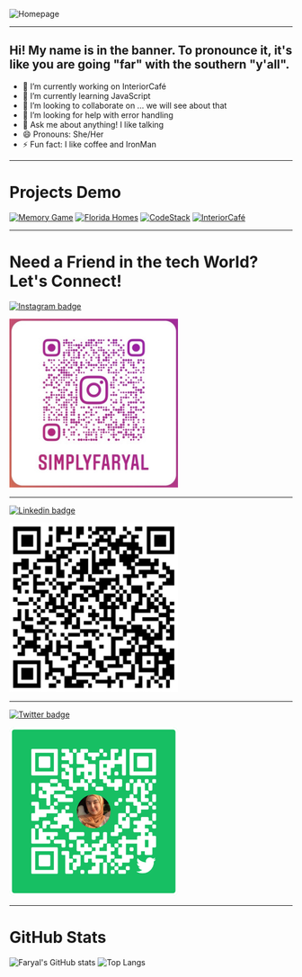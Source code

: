 ![Homepage](/assets/Faryal.gif)

***

## Hi! My name is in the banner. To pronounce it, it's like you are going "far" with the southern "y'all".

- 🔭 I’m currently working on InteriorCafé
- 🌱 I’m currently learning JavaScript 
- 👯 I’m looking to collaborate on ... we will see about that
- 🤔 I’m looking for help with error handling
- 💬 Ask me about anything! I like talking
- 😄 Pronouns: She/Her
- ⚡ Fun fact: I like coffee and IronMan 

***

# Projects Demo
<a href="http://splendid-apparatus.surge.sh/game.html"><img src="https://img.shields.io/badge/Memory Game-ea37fa.svg?&style=for-the-badge&Color=white" height=30 width=100 alt="Memory Game"></a>
<a href="https://limitless-hollows-75506.herokuapp.com/"><img src="https://img.shields.io/badge/Florida Homes-fa7837.svg?&style=for-the-badge&Color=white" height=30 width=100 alt="Florida Homes"></a>
<a href="https://obscure-mountain-15765.herokuapp.com/"><img src="https://img.shields.io/badge/CodeStack-%2340098.svg?&style=for-the-badge&Color=white" height=30 width=100 alt="CodeStack"></a>
<a href="https://interiorcafe.netlify.app/"><img src="https://img.shields.io/badge/InteriorCafé-fa378f.svg?&style=for-the-badge&Color=white" height=30 width=100 alt="InteriorCafé"></a>

***

# Need a Friend in the tech World? Let's Connect!
<a href="https://www.instagram.com/simplyfaryal/"><img src="https://img.shields.io/badge/instagram-%23ff0077.svg?&style=for-the-badge&logo=instagram&logoColor=white" height=30 width=125 alt="Instagram badge"> 

<img src="assets/instagram_QR.jpg" height=300>

***

<a href="https://www.linkedin.com/in/faryalansari/"><img src="https://img.shields.io/badge/linkedin-%230064e7.svg?&style=for-the-badge&logo=linkedin&logoColor=white" height=30 width=125 alt="Linkedin badge">

<img src="assets/linkedin_QR.jpg" height=300>

***

<a href="https://twitter.com/simplyfaryal"><img src="https://img.shields.io/badge/twitter-%231DA1F2.svg?&style=for-the-badge&logo=twitter&logoColor=white" height=30 width=125 alt="Twitter badge"></a></p>
<img src="assets/twitter_QR.png" height=300>



***

# GitHub Stats

![Faryal's GitHub stats](https://github-readme-stats.vercel.app/api?username=f-ansari&count_private=true&show_icons=true&theme=synthwave)
![Top Langs](https://github-readme-stats.vercel.app/api/top-langs/?username=f-ansari&layout=compact&theme=synthwave)
<!--
**f-ansari/f-ansari** is a ✨ _special_ ✨ repository because its `README.md` (this file) appears on your GitHub profile.

Here are some ideas to get you started:

- 🔭 I’m currently working on ...
- 🌱 I’m currently learning ...
- 👯 I’m looking to collaborate on ...
- 🤔 I’m looking for help with ...
- 💬 Ask me about ...
- 📫 How to reach me: ...
- 😄 Pronouns: ...
- ⚡ Fun fact: ...
-->
